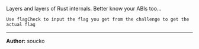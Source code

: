 Layers and layers of Rust internals. Better know your ABIs too...

``Use flagCheck to input the flag you get from the challenge to get the actual flag``

---
**Author:** soucko

